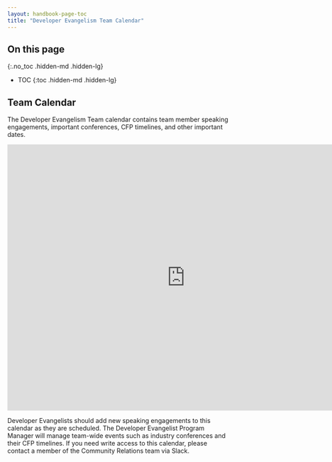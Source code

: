 ```yaml
---
layout: handbook-page-toc
title: "Developer Evangelism Team Calendar"
---
```


## On this page
{:.no_toc .hidden-md .hidden-lg}

- TOC
{:toc .hidden-md .hidden-lg}


## <i class="fa fa-calendar" aria-hidden="true"></i> Team Calendar

The Developer Evangelism Team calendar contains team member speaking engagements, important conferences, CFP timelines, and other important dates.

<iframe src="https://calendar.google.com/calendar/embed?src=c_7930fcb0c9e4783bdd3d23858ae9af4306f28d976a40c833f50710c7cb86ba82%40group.calendar.google.com&ctz=UTC" style="border: 0" width="800" height="600" frameborder="0" scrolling="no"></iframe>

Developer Evangelists should add new speaking engagements to this calendar as they are scheduled. The Developer Evangelist Program Manager will manage team-wide events such as industry conferences and their CFP timelines. If you need write access to this calendar, please contact a member of the Community Relations team via Slack.
